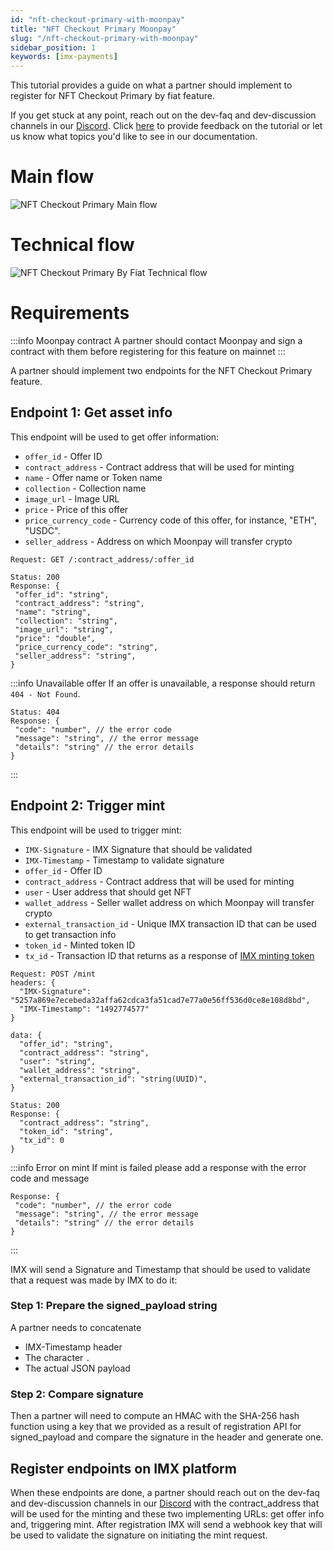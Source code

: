 ```yaml
---
id: "nft-checkout-primary-with-moonpay"
title: "NFT Checkout Primary Moonpay"
slug: "/nft-checkout-primary-with-moonpay"
sidebar_position: 1
keywords: [imx-payments]
---
```


This tutorial provides a guide on what a partner should implement to register for NFT Checkout Primary by fiat feature.

If you get stuck at any point, reach out on the dev-faq and dev-discussion channels in our [Discord](https://discord.gg/TkVumkJ9D6). Click [here](https://docs.google.com/forms/d/e/1FAIpQLSdTLIXldLRZQB4i2YTHtQwxmrDbTkHphuxtLoVe7j-YVU7VYw/viewform) to provide feedback on the tutorial or let us know what topics you'd like to see in our documentation.

# Main flow

![NFT Checkout Primary Main flow](/img/tutorial/nft-checkout-primary-main-flow.png 'NFT Checkout Primary by fiat main flow')

# Technical flow

![NFT Checkout Primary By Fiat Technical flow](/img/tutorial/nft-checkout-primary-technical-flow.png 'NFT Checkout Primary by fiat technical flow')

# Requirements

:::info Moonpay contract
A partner should contact Moonpay and sign a contract with them before registering for this feature on mainnet
:::

A partner should implement two endpoints for the NFT Checkout Primary feature.

## Endpoint 1: Get asset info

This endpoint will be used to get offer information:

- `offer_id` - Offer ID
- `contract_address` - Contract address that will be used for minting
- `name` - Offer name or Token name
- `collection` - Collection name
- `image_url` - Image URL
- `price` - Price of this offer
- `price_currency_code` - Currency code of this offer, for instance, "ETH", "USDC".
- `seller_address` - Address on which Moonpay will transfer crypto

```
Request: GET /:contract_address/:offer_id

Status: 200
Response: {
 "offer_id": "string",
 "contract_address": "string",
 "name": "string",
 "collection": "string",
 "image_url": "string",
 "price": "double",
 "price_currency_code": "string",
 "seller_address": "string",
}
```

:::info Unavailable offer
If an offer is unavailable, a response should return `404 - Not Found`.
```
Status: 404
Response: {
 "code": "number", // the error code
 "message": "string", // the error message
 "details": "string" // the error details
}
```
:::

## Endpoint 2: Trigger mint

This endpoint will be used to trigger mint:

- `IMX-Signature` - IMX Signature that should be validated
- `IMX-Timestamp` - Timestamp to validate signature
- `offer_id` - Offer ID
- `contract_address` - Contract address that will be used for minting
- `user` - User address that should get NFT
- `wallet_address` - Seller wallet address on which Moonpay will transfer crypto 
- `external_transaction_id` - Unique IMX transaction ID that can be used to get transaction info
- `token_id` - Minted token ID
- `tx_id` - Transaction ID that returns as a response of [IMX minting token](/reference#/operations/mintTokens)

```
Request: POST /mint
headers: {
  "IMX-Signature": "5257a869e7ecebeda32affa62cdca3fa51cad7e77a0e56ff536d0ce8e108d8bd",
  "IMX-Timestamp": "1492774577"
}

data: {
  "offer_id": "string",
  "contract_address": "string",
  "user": "string",
  "wallet_address": "string",
  "external_transaction_id": "string(UUID)",
}

Status: 200
Response: {
  "contract_address": "string",
  "token_id": "string",
  "tx_id": 0
}
```

:::info Error on mint
If mint is failed please add a response with the error code and message

```
Response: {
 "code": "number", // the error code
 "message": "string", // the error message
 "details": "string" // the error details
}
```
:::

IMX will send a Signature and Timestamp that should be used to validate that a request was made by IMX to do it:

### Step 1: Prepare the signed_payload string
A partner needs to concatenate

- IMX-Timestamp header
- The character `.`
- The actual JSON payload

### Step 2: Compare signature
Then a partner will need to compute an HMAC with the SHA-256 hash function using a key that we provided as a result of registration API for signed_payload and compare the signature in the header and generate one.

## Register endpoints on IMX platform
When these endpoints are done, a partner should reach out on the dev-faq and dev-discussion channels in our [Discord](https://discord.gg/TkVumkJ9D6)
with the contract_address that will be used for the minting and these two implementing URLs: get offer info and, triggering mint.
After registration IMX will send a webhook key that will be used to validate the signature on initiating the mint request.
